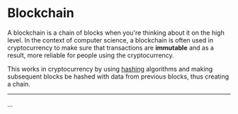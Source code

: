 # Blockchain

A blockchain is a chain of blocks when you're thinking about it on the high level. In the context of computer science, a blockchain is often used in cryptocurrency to make sure that transactions are **immutable** and as a result, more reliable for people using the cryptocurrency.

This works in cryptocurrency by using [hashing](/hashing.html) algorithms and making subsequent blocks be hashed with data from previous blocks, thus creating a chain. 

---



...